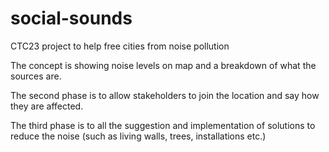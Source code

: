 # social-sounds
CTC23 project to help free cities from noise pollution

The concept is showing noise levels on map and a breakdown of what the sources are.

The second phase is to allow stakeholders to join the location and say how they are affected.

The third phase is to all the suggestion and implementation of solutions to reduce the noise (such as living walls, trees, installations etc.)

